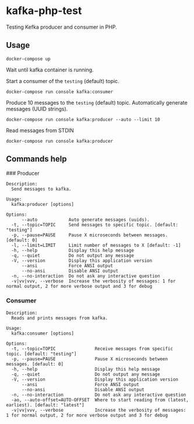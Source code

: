 # kafka-php-test
Testing Kefka producer and consumer in PHP.

## Usage

````
docker-compose up
````

Wait until kafka container is running.

Start a consumer of the `testing` (default) topic.

````
docker-compose run console kafka:consumer
````

Produce 10 messages to the `testing` (default) topic. Automatically generate messages (UUID strings).

````
docker-compose run console kafka:producer --auto --limit 10
````

Read messages from STDIN
````
docker-compose run console kafka:producer
````

## Commands help

### Producer

````
Description:
  Send messages to kafka.

Usage:
  kafka:producer [options]

Options:
      --auto            Auto generate messages (uuids).
  -t, --topic=TOPIC     Send messages to specific topic. [default: "testing"]
  -p, --pause=PAUSE     Pause X microseconds between messages. [default: 0]
  -l, --limit=LIMIT     Limit number of messages to X [default: -1]
  -h, --help            Display this help message
  -q, --quiet           Do not output any message
  -V, --version         Display this application version
      --ansi            Force ANSI output
      --no-ansi         Disable ANSI output
  -n, --no-interaction  Do not ask any interactive question
  -v|vv|vvv, --verbose  Increase the verbosity of messages: 1 for normal output, 2 for more verbose output and 3 for debug
````

### Consumer

````
Description:
  Reads and prints messages from kafka.

Usage:
  kafka:consumer [options]

Options:
  -t, --topic=TOPIC               Receive messages from specific topic. [default: "testing"]
  -p, --pause=PAUSE               Pause X microseconds between messages. [default: 0]
  -h, --help                      Display this help message
  -q, --quiet                     Do not output any message
  -V, --version                   Display this application version
      --ansi                      Force ANSI output
      --no-ansi                   Disable ANSI output
  -n, --no-interaction            Do not ask any interactive question
  -ao, --auto-offset=AUTO-OFFSET  Where to start reading from (latest, earliest). [default: "latest"]
  -v|vv|vvv, --verbose            Increase the verbosity of messages: 1 for normal output, 2 for more verbose output and 3 for debug
````  

